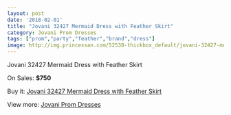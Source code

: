 ```yaml
---
layout: post
date: '2018-02-01'
title: "Jovani 32427 Mermaid Dress with Feather Skirt"
category: Jovani Prom Dresses
tags: ["prom","party","feather","brand","dress"]
image: http://img.princessan.com/52538-thickbox_default/jovani-32427-mermaid-dress-with-feather-skirt.jpg
---
```

Jovani 32427 Mermaid Dress with Feather Skirt

On Sales: **$750**
<a href="https://www.princessan.com/en/jovani-prom-dresses/23678-jovani-32427-mermaid-dress-with-feather-skirt.html"><amp-img layout="responsive" width="600" height="600" src="//img.princessan.com/52538-thickbox_default/jovani-32427-mermaid-dress-with-feather-skirt.jpg" alt="Jovani 32427 Mermaid Dress with Feather Skirt 0" /></a>
<a href="https://www.princessan.com/en/jovani-prom-dresses/23678-jovani-32427-mermaid-dress-with-feather-skirt.html"><amp-img layout="responsive" width="600" height="600" src="//img.princessan.com/52540-thickbox_default/jovani-32427-mermaid-dress-with-feather-skirt.jpg" alt="Jovani 32427 Mermaid Dress with Feather Skirt 1" /></a>
<a href="https://www.princessan.com/en/jovani-prom-dresses/23678-jovani-32427-mermaid-dress-with-feather-skirt.html"><amp-img layout="responsive" width="600" height="600" src="//img.princessan.com/52539-thickbox_default/jovani-32427-mermaid-dress-with-feather-skirt.jpg" alt="Jovani 32427 Mermaid Dress with Feather Skirt 2" /></a>

Buy it: [Jovani 32427 Mermaid Dress with Feather Skirt](https://www.princessan.com/en/jovani-prom-dresses/23678-jovani-32427-mermaid-dress-with-feather-skirt.html "Jovani 32427 Mermaid Dress with Feather Skirt")

View more: [Jovani Prom Dresses](https://www.princessan.com/en/207-jovani-prom-dresses "Jovani Prom Dresses")